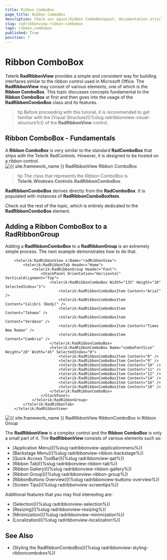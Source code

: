 ```yaml
---
title: Ribbon ComboBox
page_title: Ribbon ComboBox
description: Check our &quot;Ribbon ComboBox&quot; documentation article for the RadRibbonView {{ site.framework_name }} control.
slug: radribbonview-ribbon-combobox
tags: ribbon,combobox
published: True
position: 7
---
```


# Ribbon ComboBox

Telerik __RadRibbonView__ provides a simple and consistent way for building interfaces similar to the ribbon control used in Microsoft Office. The __RadRibbonView__ may consist of various elements, one of which is the __Ribbon ComboBox__. This topic discusses concepts fundamental to the __Ribbon ComboBox__ at first and then goes into the usage of the __RadRibbonComboBox__ class and its features.			

>tip Before proceeding with this tutorial, it is recommended to get familiar with the [Visual Structure]({%slug radribbonview-visual-structure%}) of the __RadRibbonView__ control.			

## Ribbon ComboBox - Fundamentals

A __Ribbon ComboBox__ is very similar to the standard __RadComboBox__ that ships with the Telerik RadControls. However, it is designed to be hosted on a ribbon control.
![{{ site.framework_name }} RadRibbonView Ribbon ComboBox](images/RadRibbonView_ComboBox_Overview.png)

>tip The class that represents the Ribbon ComboBox is __Telerik.Windows.Controls.RadRibbonComboBox__.				

__RadRibbonComboBox__ derives directly from the __RadComboBox__. It is populated with instances of __RadRibbonComboBoxItem__.				

Check out the rest of the topic, which is entirely dedicated to the __RadRibbonComboBox__ element.				

## Adding a Ribbon ComboBox to a RadRibbonGroup

Adding a __RadRibbonComboBox__ to a __RadRibbonGroup__ is an extremely simple process. The next example demonstrates how to do that.				


```XAML
	<telerik:RadRibbonView x:Name="radRibbonView">
	    <telerik:RadRibbonTab Header="Home">
	        <telerik:RadRibbonGroup Header="Font">
	            <StackPanel Orientation="Horizontal" VerticalAlignment="Top">
	                <telerik:RadRibbonComboBox Width="135" Height="28" SelectedIndex="1">
	                    <telerik:RadRibbonComboBoxItem Content="Arial" />
	                    <telerik:RadRibbonComboBoxItem Content="Calibri (Body)" />
	                    <telerik:RadRibbonComboBoxItem Content="Tahoma" />
	                    <telerik:RadRibbonComboBoxItem Content="Verdana" />
	                    <telerik:RadRibbonComboBoxItem Content="Times New Roman" />
	                    <telerik:RadRibbonComboBoxItem Content="Cambria" />
	                </telerik:RadRibbonComboBox>
	                <telerik:RadRibbonComboBox Name="comboFontSize" Height="28" Width="45" SelectedIndex="0">
	                    <telerik:RadRibbonComboBoxItem Content="8" />
	                    <telerik:RadRibbonComboBoxItem Content="9" />
	                    <telerik:RadRibbonComboBoxItem Content="10" />
	                    <telerik:RadRibbonComboBoxItem Content="11" />
	                    <telerik:RadRibbonComboBoxItem Content="12" />
	                    <telerik:RadRibbonComboBoxItem Content="14" />
	                    <telerik:RadRibbonComboBoxItem Content="16" />
	                    <telerik:RadRibbonComboBoxItem Content="18" />
	                </telerik:RadRibbonComboBox>
	            </StackPanel>
	        </telerik:RadRibbonGroup>
	    </telerik:RadRibbonTab>
	</telerik:RadRibbonView>
```

![{{ site.framework_name }} RadRibbonView RibbonComboBox in Ribbon Group](images/RadRibbonView_ComboBox_Sample.png)

The __RadRibbonView__ is a complex control and the __Ribbon ComboBox__ is only a small part of it. The __RadRibbonView__ consists of various elements such as:
* [Application Menu]({%slug radribbonview-applicationmenu%})
* [Backstage Menu]({%slug radribbonview-ribbon-backstage%})
* [Quick Access ToolBar]({%slug radribbonview-qat%})
* [Ribbon Tab]({%slug radribbonview-ribbon-tab%})
* [Ribbon Gallery]({%slug radribbonview-ribbon-gallery%})
* [Ribbon Group]({%slug radribbonview-ribbon-group%})
* [RibbonButtons Overview]({%slug radribbonview-buttons-overview%})
* [Screen Tips]({%slug radribbonview-screentips%})

Additional features that you may find interesting are:
* [Selection]({%slug radribbonview-selection%})
* [Resizing]({%slug radribbonview-resizing%})
* [Minimization]({%slug radribbonview-minimization%})
* [Localization]({%slug radribbonview-localization%})

## See Also
 * [Styling the RadRibbonComboBox]({%slug radribbonview-styling-ribboncombobox%})